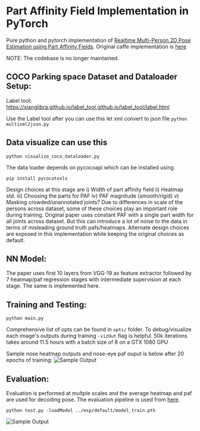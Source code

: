 # Part Affinity Field Implementation in PyTorch

Pure python and pytorch implementation of [
Realtime Multi-Person 2D Pose Estimation using Part Affinity Fields](https://arxiv.org/abs/1611.08050). Original caffe implementation is [here](https://github.com/ZheC/Realtime_Multi-Person_Pose_Estimation) 

NOTE: The codebase is no longer maintained. 

## COCO Parking space Dataset and Dataloader Setup:
Label tool: https://xianglibra.github.io/label_tool.github.io/label_tool/label.html

Use the Label tool after you can use this let xml convert to json file
 ```python multixml2json.py```

 ## Data visualize can use this 
 ```python visualize_coco_dataloader.py```

The data loader depends on pycocoapi which can be installed using 

```pip install pycocotools```

Design choices at this stage are i) Width of part affinity field ii) Heatmap std. iii) Choosing the parts for PAF iv) PAF magnitude (smooth/rigid) v) Masking crowded/unannotated joints? Due to differences in scale of the persons across dataset, some of these choices play an important role during training. Original paper uses constant PAF with a single part width for all joints across dataset. But this can introduce a lot of noise to the data in terms of misleading ground truth pafs/heatmaps. Alternate design choices are exposed in this implementation while keeping the original choices as default. 

## NN Model:
The paper uses first 10 layers from VGG-19 as feature extractor followed by 7 heatmap/paf regression stages with intermediate supervision at each stage. The same is implemented here.

## Training and Testing:

```python main.py ```

Comprehensive list of opts can be found in ```opts/``` folder. To debug/visualize each image's outputs during training ```-vizOut``` flag is helpful. 50k iterations takes around 11.5 hours with a batch size of 8 on a GTX 1080 GPU 

Sample nose heatmap outputs and nose-eye paf ouput is below after 20 epochs of training:
![Sample Output](output/sample_heatmap.png?raw=true "Sample heatmap outpus")

## Evaluation:
Evaluation is performed at multple scales and the average heatmap and paf are used for decoding pose. The evaluation pipeline is used from [here](https://github.com/tensorboy/pytorch_Realtime_Multi-Person_Pose_Estimation/blob/master/evaluate/coco_eval.py).

```python test.py -loadModel ../exp/default/model_train.pth```

![Sample Output](output/sample_output.png?raw=true "Sample outpus")
